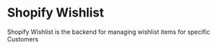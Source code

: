 # Shopify Wishlist
Shopify Wishlist is the backend for managing wishlist items for specific Customers
